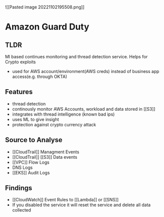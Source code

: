 ![[Pasted image 20221102195508.png]]
# Amazon Guard Duty

## TLDR
Ml based continues monitoring and thread detection service. Helps for Crypto exploits
- used for AWS account/environment(AWS creds) instead of business app access(e.g. through OKTA)

## Features
- thread detection 
- continously monitor AWS Accounts, workload and data stored in [[S3]]
- integrates with thread intelligence (known bad ips)
- uses ML to give insight
- protection against crypto currency attack

## Source to Analyse
- [[CloudTrail]] Managment Events
- [[CloudTrail]] [[S3]] Data events
- [[VPC]] Flow Logs
- DNS Logs
- [[EKS]] Audit Logs

## Findings
- [[CloudWatch]] Event Rules to [[Lambda]] or [[SNS]]
- If you disabled the service it will reset the service and delete all data collected